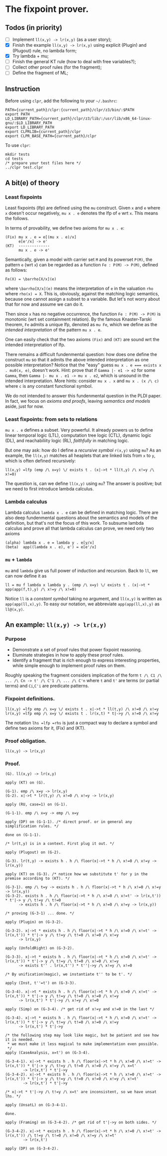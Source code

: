 # The fixpoint prover.

## Todos (in priority)
- [ ] Implement `ll(x,y) -> lr(x,y)` (as a user story);
- [X] Finish the example `ll(x,y) -> lr(x,y)` using explicit (Plugin) and (Plugout) rule, no lambda form;
- [X] Try lambda + mu;
- [ ] Finish the general KT rule (how to deal with free variables?);
- [ ] Collect other proof rules (for the fragment);
- [ ] Define the fragment of ML;

## Instruction

Before using `clpr`, add the following to your `~/.bashrc`:
```
PATH={current_path}/clpr:{current_path}/clpr/z3/bin/:$PATH
export PATH
LD_LIBRARY_PATH={current_path}/clpr/z3/lib/:/usr/lib/x86_64-linux-gnu/:$LD_LIBRARY_PATH
export LD_LIBRARY_PATH
export CLPRLIB={current_path}/clpr
export CLPR_BASE_PATH={current_path}/clpr
```

To use `clpr`:
```
mkdir tests
cd tests
/* prepare your test files here */
../clpr test.clpr
```

## A bit(e) of theory

### Least fixpoints

Least fixpoints (lfp) are defined using the `mu` construct.
Given `x` and `e` where `x` doesn't occur negatively,
`mu x . e` denotes the lfp of `e` wrt `x`.
This means the follows.

In terms of provability, we define two axioms for `mu x . e`:
```
(Fix) mu x . e = e[(mu x . e)/x]
      e[e'/x] -> e'
(KT)  --------------
      mu x . e -> e'
```

Semantically, 
given a model with carrier set `M` and
its powerset `P(M)`,
the pattern `e` (wrt `x`) can be regarded as a 
function `Fe : P(M) -> P(M)`, defined as follows:
```
Fe(X) = \barrho[X/x](e)
```
where `\barrho[X/x](e)` means the interpretation of `e` in the
valuation `rho` where `rho(x) = X`.
This is, obviously, against the matching logic semantics,
because one cannot assign a subset to a variable.
But let's not worry about that for now and assume we can do it.

Then since `x` has no negative occurrence, 
the function `Fe : P(M) -> P(M)` is monotonic (wrt set containment
relation).
By the famous Knaster-Tarski theorem, `Fe` admits a unique lfp,
denoted as `mu Fe`, which we define as the _intended interpretation_
of the pattern `mu x . e`.

One can easily check that the two axioms `(Fix)` and `(KT)` are sound
wrt the intended interpretation of lfp.

There remains a difficult fundenmental question:
how does one define the construct `mu` so that it admits the above
intended interpretation as one possible interpretation?
Notice that the "easy" guess `mu x . e === exists x . mu0(x, e)`,
doesn't work.
Hint: 
prove that if `Gamma |- e1 -> e2` for some `Gamma`,
then `Gamma |- mu x . e1 -> mu x . e2`,
which is unsound in the intended interpretation.
More hints: consider `mu x . x` and `mu x . (x /\ c)` where
`c` is any constant functional symbol.

We do not intended to answer this fundenmental question in the PLDI paper.
In fact, we focus on _axioms and proofs_, leaving _semantics and models_ aside,
just for now.

### Least fixpoints: from sets to relations

`mu x . e` defines a subset.
Very powerful.
It already powers us to define
linear temporal logic (LTL),
computation tree logic (CTL),
dynamic logic (DL),
and reachabiliity logic (RL),
_faithfully_ in matching logic.

But one may ask: how do I define a _recursive symbol_
`r(x,y)` using `mu`?
As an example, the `ll(x,y)` matches all heaplets that are
linked lists from `x` to `y`, which is often defined
recursively:
```
ll(x,y) =lfp (emp /\ x=y) \/ exists t . (x|->t * ll(t,y) /\ x!=y /\ x!=0)
```
The question is, can we define `ll(x,y)` using `mu`?
The answer is positive;
but we need to first introduce lambda calculus.

### Lambda calculus

Lambda calculus `lambda x . e` can be defined in matching logic.
There are also deep fundenmental questions about the semantics
and models of the definition, but that's not the focus of this work.
To subsume lambda calculus and prove all that lambda calculus can prove,
we need only two axioms
```
(alpha) lambda x . e = lambda y . e[y/x]
(beta)  app((lambda x . e), e') = e[e'/x]
```

### `mu` + `lambda`

`mu` and `lambda` give us full power of induction and recursion.
Back to `ll`, we can now define it as
```
ll = mu f lambda x lambda y . (emp /\ x=y) \/ exists t . (x|->t * app(app(f,t),y) /\ x!=y /\ x!=0)
```
Notice `ll` is a _constant symbol_ taking no argument,
and `ll(x,y)` is written as `app(app(ll,x),y)`.
To easy our notation, we abbreviate `app(app(ll,x),y)` as `ll@(x,y)`.

## An example: `ll(x,y) -> lr(x,y)`

### Purpose

* Demonstrate a set of proof rules that power fixpoint reasoning.
* Eluminate strategies in how to apply these proof rules.
* Identify a fragment that is rich enough to express interesting
  properties, while simple enough to implement proof rules on them.

Roughly speaking the fragment considers implication of the form
```t /\ C1 /\ ... /\ Cn -> t' /\ C'1 /\ ... /\ C'n```
where `t` and `t'` are terms (or partial terms) and
`Ci`,`C'i` are predicate patterns.

### Fixpoint definitions.

```
ll(x,y) =lfp emp /\ x=y \/ exists t . x|->t * ll(t,y) /\ x!=0 /\ x!=y
lr(x,y) =lfp emp /\ x=y \/ exists t . lr(x,t) * t|->y /\ x!=0 /\ x!=y
```

The notation `lhs =lfp =rhs` is just a compact way to declare a symbol
and define two axioms for it, (Fix) and (KT).

### Proof obligation.

```
ll(x,y) -> lr(x,y)
```

### Proof.

```
(G). ll(x,y) -> lr(x,y)

apply (KT) on (G).

(G-1). emp /\ x=y -> lr(x,y)
(G-2). x|->t * lr(t,y) /\ x!=0 /\ x!=y -> lr(x,y)

apply (RU, case=1) on (G-1).

(G-1-1). emp /\ x=y -> emp /\ x=y

apply (DP) on (G-1-1). /* direct proof. or in general any simplification rules. */

done on (G-1-1).

/* lr(t,y) is in a context. First plug it out. */

apply (Plugout) on (G-2).

(G-3). lr(t,y) -> exists h . h /\ floor(x|->t * h /\ x!=0 /\ x!=y -> lr(x,y))

apply (KT) on (G-3). /* notice how we substitute t' for y in the premise according to (KT). */

(G-3-1). emp /\ t=y -> exists h . h /\ floor(x|->t * h /\ x!=0 /\ x!=y -> lr(x,y))
(G-3-2). exists h . h /\ floor(x|->t * h /\ x!=0 /\ x!=t' -> lr(x,t')) * t'|-> y /\ t!=y /\ t!=0 
      -> exists h . h /\ floor(x|->t * h /\ x!=0 /\ x!=y -> lr(x,y))

/* proving (G-3-1) ... done. */

apply (Plugin) on (G-3-2).

(G-3-2). x|->t * exists h . h /\ floor(x|->t * h /\ x!=0 /\ x!=t' -> lr(x,t')) * t'|-> y /\ t!=y /\ t!=0 /\ x!=0 /\ x!=y 
      -> lr(x,y)

apply (UnfoldRight) on (G-3-2).

(G-3-3). x|->t * exists h . h /\ floor(x|->t * h /\ x!=0 /\ x!=t' -> lr(x,t')) * t'|-> y /\ t!=y /\ t!=0 /\ x!=0 /\ x!=y
      -> exists t'' . lr(x,t'') * t''|->y /\ x!=y /\ x!=0

/* By unification(magic), we instantiate t'' to be t'. */

apply (Inst, t''=t') on (G-3-3).

(G-3-4). x|->t * exists h . h /\ floor(x|->t * h /\ x!=0 /\ x!=t' -> lr(x,t')) * t'|-> y /\ t!=y /\ t!=0 /\ x!=0 /\ x!=y
      -> lr(x,t') * t'|->y /\ x!=y /\ x!=0

apply (Simp) on (G-3-4). /* get rid of x!=y and x!=0 in the last */

(G-3-4). x|->t * exists h . h /\ floor(x|->t * h /\ x!=0 /\ x!=t' -> lr(x,t')) * t'|-> y /\ t!=y /\ t!=0 /\ x!=0 /\ x!=y
      -> lr(x,t') * t'|->y

/* the following step may look like magic, but be patient and see how it is needed.
 * we must make it less magical to make implementation even possible.
 */
apply (CaseAnalysis, x=t') on (G-3-4). 

(G-3-4-1). x|->t * exists h . h /\ floor(x|->t * h /\ x!=0 /\ x!=t' -> lr(x,t')) * t'|-> y /\ t!=y /\ t!=0 /\ x!=0 /\ x!=y /\ x=t'
        -> lr(x,t') * t'|->y
(G-3-4-2). x|->t * exists h . h /\ floor(x|->t * h /\ x!=0 /\ x!=t' -> lr(x,t')) * t'|-> y /\ t!=y /\ t!=0 /\ x!=0 /\ x!=y /\ x!=t'
        -> lr(x,t') * t'|->y

/* x|->t * t'|->y /\ t!=y /\ x=t' are inconsistent, so we have unsat lhs. */

apply (UnsatL) on (G-3-4-1).

done.

apply (Framing) on (G-3-4-2). /* get rid of t'|->y on both sides. */

(G-3-4-2). x|->t * exists h . h /\ floor(x|->t * h /\ x!=0 /\ x!=t' -> lr(x,t')) /\ t!=y /\ t!=0 /\ x!=0 /\ x!=y /\ x!=t'
        -> lr(x,t')

apply (DP) on (G-3-4-2).

```

